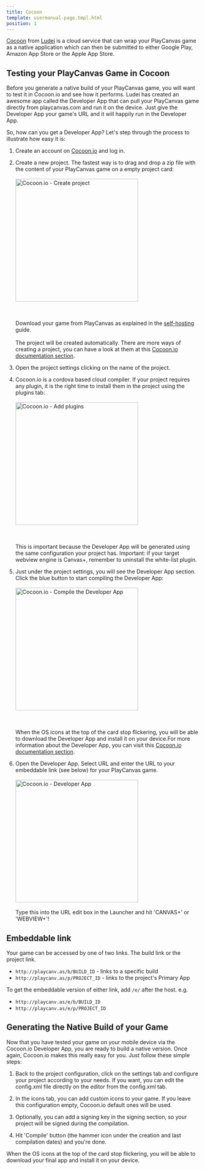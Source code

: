 ```yaml
---
title: Cocoon
template: usermanual-page.tmpl.html
position: 1
---
```


[Cocoon][1] from [Ludei][2] is a cloud service that can wrap your PlayCanvas game as a native application which can then be submitted to either Google Play, Amazon App Store or the Apple App Store.

## Testing your PlayCanvas Game in Cocoon

Before you generate a native build of your PlayCanvas game, you will want to test it in Cocoon.io and see how it performs. Ludei has created an awesome app called the Developer App that can pull your PlayCanvas game directly from playcanvas.com and run it on the device. Just give the Developer App your game's URL and it will happily run in the Developer App.

So, how can you get a Developer App? Let's step through the process to illustrate how easy it is:

1. Create an account on [Cocoon.io][1] and log in.
2. Create a new project. The fastest way is to drag and drop a zip file with the content of your PlayCanvas game on a empty project card: <br><br><img alt="Cocoon.io - Create project" width="320" src="/images/publishing/cocoon/create-project-cocoon.png"></img><p><br><br>Download your game from PlayCanvas as explained in the [self-hosting][5] guide.<br><br>The project will be created automatically. There are more ways of creating a project, you can have a look at them at this [Cocoon.io documentation section][3].

3. Open the project settings clicking on the name of the project.

4. Cocoon.io is a cordova based cloud compiler. If your project requires any plugin, it is the right time to install them in the project using the plugins tab:<br><br><img alt="Cocoon.io - Add plugins" width="320" src="/images/publishing/cocoon/plugins-wizard-cocoon.png"></img><p><br><br>This is important because the Developer App will be generated using the same configuration your project has. Important: if your target webview engine is Canvas+, remember to uninstall the white-list plugin.

5. Just under the project settings, you will see the Developer App section. Click the blue button to start compiling the Developer App:<br><br><img alt="Cocoon.io - Compile the Developer App" width="320" src="/images/publishing/cocoon/compile-devapp-cocoon.png"></img><p><br><br>When the OS icons at the top of the card stop flickering, you will be able to download the Developer App and install it on your device.For more information about the Developer App, you can visit this [Cocoon.io documentation section][4].

6. Open the Developer App. Select URL and enter the URL to your embeddable link (see below) for your PlayCanvas game.<br><br><img alt="Cocoon.io - Developer App" width="320" src="/images/publishing/cocoon/devapp-urls-cocoon.png"></img><br><br>Type this into the URL edit box in the Launcher and hit 'CANVAS+' or 'WEBVIEW+'!

## Embeddable link

Your game can be accessed by one of two links. The build link or the project link.

* `http://playcanv.as/b/BUILD_ID` - links to a specific build
* `http://playcanv.as/p/PROJECT_ID` - links to the project's Primary App

To get the embeddable version of either link, add `/e/` after the host. e.g.

* `http://playcanv.as/e/b/BUILD_ID`
* `http://playcanv.as/e/p/PROJECT_ID`

## Generating the Native Build of your Game

Now that you have tested your game on your mobile device via the Cocoon.io Developer App, you are ready to build a native version. Once again, Cocoon.io makes this really easy for you. Just follow these simple steps:

1. Back to the project configuration, click on the settings tab and configure your project according to your needs. If you want, you can edit the config.xml file directly on the editor from the config.xml tab.

2. In the icons tab, you can add custom icons to your game. If you leave this configuration empty, Cocoon.io default ones will be used.

3. Optionally, you can add a signing key in the signing section, so your project will be signed during the compilation.

4. Hit 'Compile' button (the hammer icon under the creation and last compilation dates) and you're done.

When the OS icons at the top of the card stop flickering, you will be able to download your final app and install it on your device.

[1]: http://cocoon.io/
[2]: https://ludei.com/
[3]: https://cocoon.io/doc/cloud_compiler#create-a-project
[4]: https://cocoon.io/doc/developer_app
[5]: /user-manual/publishing/web/self-hosting/

